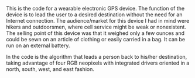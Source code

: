 This is the code for a wearable electronic GPS device. The function of the device is to lead the user to a desired destination without the need 
for an Internet connection. The audience/market for this device I had in mind were hikers and outdoorsmen, where cell service might be weak 
or nonexistent. The selling point of this device was that it weighed only a few ounces and could be sewn on an article of clothing
or easily carried in a bag. It can be run on an external battery.

In the code is the algorithm that leads a person back to his/her destination, taking advantage of four RGB neopixels with integrated drivers
oriented in a north, south, west, and east fashion.
